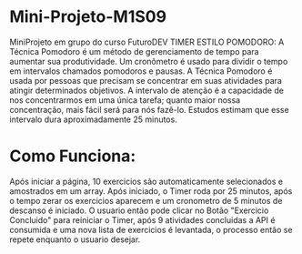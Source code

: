 # Mini-Projeto-M1S09
MiniProjeto em grupo do curso FuturoDEV
TIMER ESTILO POMODORO:
A Técnica Pomodoro é um método de gerenciamento de tempo para aumentar sua produtividade.
Um cronômetro é usado para dividir o tempo em intervalos chamados pomodoros e pausas.
A Técnica Pomodoro é usada por pessoas que precisam se concentrar em suas atividades para atingir determinados objetivos.
A intervalo de atenção é a capacidade de nos concentrarmos em uma única tarefa; quanto maior nossa concentração, mais fácil será para nós fazê-lo. Estudos estimam que esse intervalo dura aproximadamente 25 minutos.

# Como Funciona: 
Após iniciar a página, 10 exercicios são automaticamente selecionados e amostrados em um array. Após iniciado, o Timer roda por 25 minutos, após o tempo zerar os exercicios aparecem e um cronometro de 5 minutos de descanso é iniciado.
O usuario então pode clicar no Botão "Exercicio Concluido" para reiniciar o Timer, após 9 atividades concluidas a API é consumida e uma nova lista de exercicios é levantada, o processo então se repete enquanto o usuario desejar.
